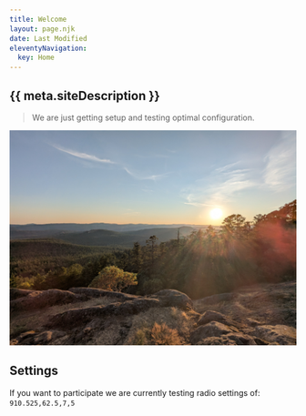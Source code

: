 ```yaml
---
title: Welcome
layout: page.njk
date: Last Modified
eleventyNavigation:
  key: Home
---
```


## {{ meta.siteDescription }}

> We are just getting setup and testing optimal configuration.

![A view of the Highlands on Vancouver Island from the southwest side of Mt Work](images/mtwork1.jpg)

## Settings

If you want to participate we are currently testing radio settings of: `910.525,62.5,7,5`